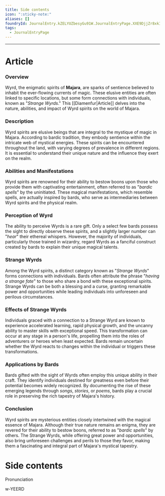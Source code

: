 ```yaml
---
title: Side contents
icon: ":sticky-note:"
aliases: []
foundryId: JournalEntry.kZELYUZbesyGu91W.JournalEntryPage.XXE9DjjZr8xkIamC
tags:
  - JournalEntryPage
---
```

---
# Article
### Overview

Wyrd, the enigmatic spirits of **Majara**, are sparks of sentience believed to inhabit the ever-flowing currents of magic. These elusive entities are often linked to specific locations, but some form connections with individuals, known as "_Strange Wyrds_." This [[Diamenfur|Article]] delves into the nature, abilities, and impact of Wyrd spirits on the world of Majara.

### Description

Wyrd spirits are elusive beings that are integral to the mystique of magic in Majara. According to bardic tradition, they embody sentience within the intricate web of mystical energies. These spirits can be encountered throughout the land, with varying degrees of prevalence in different regions. It is essential to understand their unique nature and the influence they exert on the realm.

### Abilities and Manifestations

Wyrd spirits are renowned for their ability to bestow boons upon those who provide them with captivating entertainment, often referred to as "_bardic spells_" by the uninitiated. These magical manifestations, which resemble spells, are actually inspired by bards, who serve as intermediaries between Wyrd spirits and the physical realm.

### Perception of Wyrd

The ability to perceive Wyrds is a rare gift. Only a select few bards possess the sight to directly observe these spirits, and a slightly larger number can "_hear_" their ethereal whispers. However, the majority of individuals, particularly those trained in wizardry, regard Wyrds as a fanciful construct created by bards to explain their unique magical talents.

### Strange Wyrds

Among the Wyrd spirits, a distinct category known as "_Strange Wyrds_" forms connections with individuals. Bards often attribute the phrase "_having a strange fate_" to those who share a bond with these exceptional spirits. Strange Wyrds can be both a blessing and a curse, granting remarkable power and opportunities while leading individuals into unforeseen and perilous circumstances.

### Effects of Strange Wyrds

Individuals graced with a connection to a Strange Wyrd are known to experience accelerated learning, rapid physical growth, and the uncanny ability to master skills with exceptional speed. This transformation can occur at any stage in a person's life, propelling them into the roles of adventurers or heroes when least expected. Bards remain uncertain whether the Wyrd reacts to changes within the individual or triggers these transformations.

### Applications by Bards

Bards gifted with the sight of Wyrds often employ this unique ability in their craft. They identify individuals destined for greatness even before their potential becomes widely recognized. By documenting the rise of these emerging legends through _songs_, _stories_, or _poems_, bards play a crucial role in preserving the rich tapestry of Majara's history.

### Conclusion

Wyrd spirits are mysterious entities closely intertwined with the magical essence of Majara. Although their true nature remains an enigma, they are revered for their ability to bestow boons, referred to as "_bardic spells_" by others. The Strange Wyrds, while offering great power and opportunities, also bring unforeseen challenges and perils to those they favor, making them a fascinating and integral part of Majara's mystical tapestry.


# Side contents
Pronunciation

w-YEERD